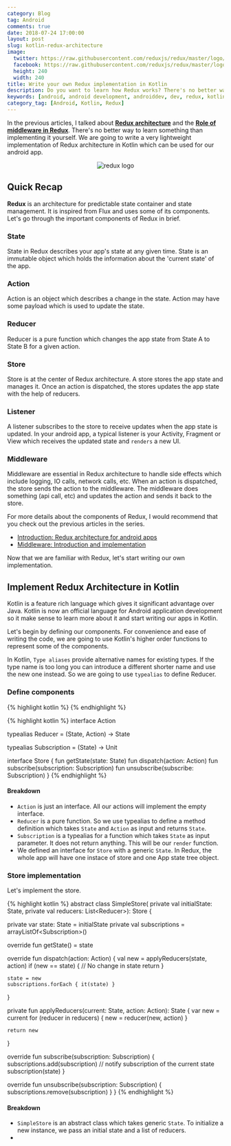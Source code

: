 ```yaml
---
category: Blog
tag: Android
comments: true
date: 2018-07-24 17:00:00
layout: post
slug: kotlin-redux-architecture
image:
  twitter: https://raw.githubusercontent.com/reduxjs/redux/master/logo/apple-touch-icon.png
  facebook: https://raw.githubusercontent.com/reduxjs/redux/master/logo/apple-touch-icon.png
  height: 240
  width: 240
title: Write your own Redux implementation in Kotlin
description: Do you want to learn how Redux works? There's no better way than implementing your own Redux architecture. This is a must read guide to write Redux implementation in Kotlin for your android apps. The article covers intricate details of redux store, dispatcher, reducers and middleware.
keywords: [android, android development, androiddev, dev, redux, kotlin, redux architecture, immutable state, redux clean architecture, write your own redux, redux data flow, redux middleware android, builds, pure functions, reactive functional android, redux reducers, redux store in kotlin, redux middleware, redux middleware for network calls, middleware in android redux, redux middleware chain]
category_tag: [Android, Kotlin, Redux]
---
```


In the previous articles, I talked about **[Redux architecture](/blog/android-redux-intro)** and the **[Role of middleware in Redux](/blog/android-redux-middleware)**. There's no better way to learn something than implementing it yourself. We are going to write a very lightweight implementation of Redux architecture in Kotlin which can be used for our android app.

<p align="center">
  <img alt="redux logo" title="Redux logo" src="https://raw.githubusercontent.com/reduxjs/redux/master/logo/logo-title-dark.png"/>
</p>

## Quick Recap

**Redux** is an architecture for predictable state container and state management. It is inspired from Flux and uses some of its components.
Let's go through the important components of Redux in brief.

### State

State in Redux describes your app's state at any given time. State is an immutable object which holds the information about the 'current state' of the app.

### Action

Action is an object which describes a change in the state. Action may have some payload which is used to update the state.

### Reducer

Reducer is a pure function which changes the app state from State A to State B for a given action.

### Store

Store is at the center of Redux architecture. A store stores the app state and manages it. Once an action is dispatched, the stores updates the app state with the help of reducers.

### Listener

A listener subscribes to the store to receive updates when the app state is updated. In your android app, a typical listener is your Activity, Fragment or View which receives the updated state and `renders` a new UI.

### Middleware

Middleware are essential in Redux architecture to handle side effects which include logging, IO calls, network calls, etc. When an action is dispatched, the store sends the action to the middleware. The middleware does something (api call, etc) and updates the action and sends it back to the store.

For more details about the components of Redux, I would recommend that you check out the previous articles in the series.

 - [Introduction: Redux architecture for android apps](/blog/android-redux-intro)
 - [Middleware: Introduction and implementation](/blog/android-redux-middleware)

Now that we are familiar with Redux, let's start writing our own implementation.

## Implement Redux Architecture in Kotlin

Kotlin is a feature rich language which gives it significant advantage over Java. Kotlin is now an official language for Android application development so it make sense to learn more about it and start writing our apps in Kotlin.

Let's begin by defining our components. For convenience and ease of writing the code, we are going to use Kotlin's higher order functions to represent some of the components.

In Kotlin, `Type aliases` provide alternative names for existing types. If the type name is too long you can introduce a different shorter name and use the new one instead. So we are going to use `typealias` to define Reducer.

### Define components

{% highlight kotlin %}
{% endhighlight %}

{% highlight kotlin %}
interface Action

typealias Reducer<State> = (State, Action) -> State

typealias Subscription<State> = (State) -> Unit

interface Store<State> {
  fun getState(state: State)
  fun dispatch(action: Action)
  fun subscribe(subscription: Subscription)
  fun unsubscribe(subscribe: Subscription)
}
{% endhighlight %}

#### Breakdown

 - `Action` is just an interface. All our actions will implement the empty interface.
 - `Reducer` is a pure function. So we use typealias to define a method definition which takes `State` and `Action` as input and returns `State`.
 - `Subscription` is a typealias for a function which takes `State` as input parameter. It does not return anything. This will be our `render` function.
 - We defined an interface for `Store` with a generic `State`. In Redux, the whole app will have one instace of store and one App state tree object.

### Store implementation

Let's implement the store.

{% highlight kotlin %}
abstract class SimpleStore<Store>(
  private val initialState: State,
  private val reducers: List<Reducer<State>>): Store<State> {

  private var state: State = initialState
  private val subscriptions = arrayListOf<Subscription<State>>()

  override fun getState() = state

  override fun dispatch(action: Action) {
    val new = applyReducers(state, action)
    if (new == state) {
      // No change in state
      return
    }

    state = new
    subscriptions.forEach { it(state) }
  }

  private fun applyReducers(current: State, action: Action): State {
    var new = current
    for (reducer in reducers) {
      new = reducer(new, action)
    }

    return new
  }

  override fun subscribe(subscription: Subscription<State>) {
    subscriptions.add(subscription)
    // notify subscription of the current state
    subscription(state)
  }

  override fun unsubscribe(subscription: Subscription<State>) {
    subscriptions.remove(subscription)
  }
}
{% endhighlight %}

#### Breakdown

 - `SimpleStore` is an abstract class which takes generic `State`. To initialize a new instance, we pass an initial state and a list of reducers.
 - 
